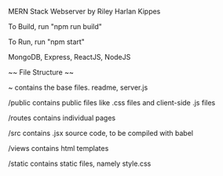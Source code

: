 MERN Stack Webserver by Riley Harlan Kippes

To Build, run "npm run build"

To Run, run "npm start"

MongoDB, Express, ReactJS, NodeJS

~~ File Structure ~~

~ contains the base files. readme, server.js

/public contains public files like .css files and client-side .js files

/routes contains individual pages

/src contains .jsx source code, to be compiled with babel

/views contains html templates

/static contains static files, namely style.css
